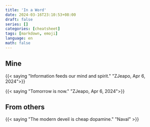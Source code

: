 ```yaml
---
title: 'In a Word'
date: 2024-03-16T23:10:53+08:00
draft: false
series: []
categories: [cheatsheet]
tags: [markdown, emoji]
language: en
math: false
---
```


## Mine

{{< saying "Information feeds our mind and spirit." "ZJeapo, Apr 6, 2024">}}

{{< saying "Tomorrow is now." "ZJeapo, Apr 6, 2024">}}

## From others

{{< saying "The modern deveil is cheap dopamine." "Naval" >}}

